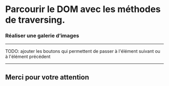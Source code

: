 <!-- footer: Copyright 2017 © Glenn ROLLAND – Reproduction interdite -->
<!-- page_number : true -->

<link rel="stylesheet" href="../../assets/style.css" />

# Parcourir le DOM avec les méthodes de traversing.

### Réaliser une galerie d’images

<!-- 06/07 EXERCICE -->

----

TODO: ajouter les boutons qui permettent de passer à l'élément suivant  ou à l'élément précédent


----

## Merci pour votre attention
